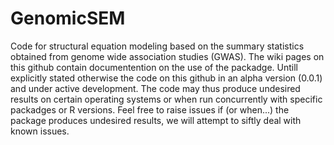 # GenomicSEM

Code for structural equation modeling based on the summary statistics obtained from genome wide association studies (GWAS). The wiki pages on this github contain documentention on the use of the packadge. Untill explicitly stated otherwise the code on this github in an alpha version (0.0.1) and under active development. The code may thus produce undesired results on certain operating systems or when run concurrently with specific packadges or R versions. Feel free to raise issues if (or when...) the package produces undesired results, we will attempt to siftly deal with known issues. 
